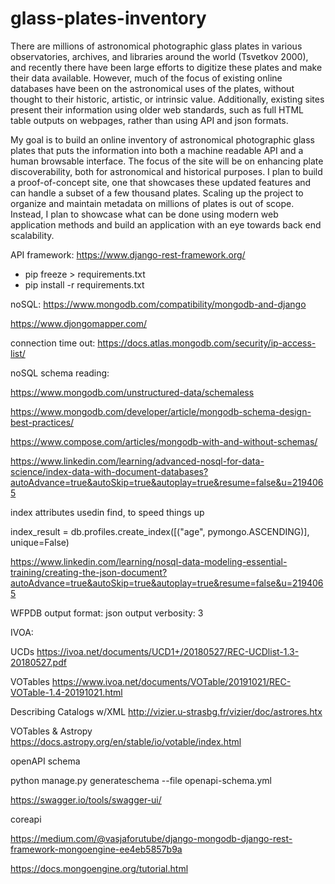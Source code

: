# glass-plates-inventory

There are millions of astronomical photographic glass plates in various observatories, archives, and libraries around the world (Tsvetkov 2000), and recently there have been large efforts to digitize these plates and make their data available.  However, much of the focus of existing online databases have been on the astronomical uses of the plates, without thought to their historic, artistic, or intrinsic value.  Additionally, existing sites present their information using older web standards, such as full HTML table outputs on webpages, rather than using API and json formats.

My goal is to build an online inventory of astronomical photographic glass plates that puts the information into both a machine readable API and a human browsable interface.  The focus of the site will be on enhancing plate discoverability, both for astronomical and historical purposes.  I plan to build a proof-of-concept site, one that showcases these updated features and can handle a subset of a few thousand plates.  Scaling up the project to organize and maintain metadata on millions of plates is out of scope.  Instead, I plan to showcase what can be done using modern web application methods and build an application with an eye towards back end scalability.


API framework:
https://www.django-rest-framework.org/


* pip freeze > requirements.txt
* pip install -r requirements.txt


noSQL:
https://www.mongodb.com/compatibility/mongodb-and-django

https://www.djongomapper.com/

connection time out:
https://docs.atlas.mongodb.com/security/ip-access-list/



noSQL schema reading:

https://www.mongodb.com/unstructured-data/schemaless

https://www.mongodb.com/developer/article/mongodb-schema-design-best-practices/

https://www.compose.com/articles/mongodb-with-and-without-schemas/


https://www.linkedin.com/learning/advanced-nosql-for-data-science/index-data-with-document-databases?autoAdvance=true&autoSkip=true&autoplay=true&resume=false&u=2194065

index attributes usedin find, to speed things up

index_result = db.profiles.create_index([("age", pymongo.ASCENDING)], unique=False)

https://www.linkedin.com/learning/nosql-data-modeling-essential-training/creating-the-json-document?autoAdvance=true&autoSkip=true&autoplay=true&resume=false&u=2194065


WFPDB
output format: json
output verbosity: 3


IVOA:

UCDs
https://ivoa.net/documents/UCD1+/20180527/REC-UCDlist-1.3-20180527.pdf

VOTables
https://www.ivoa.net/documents/VOTable/20191021/REC-VOTable-1.4-20191021.html

Describing Catalogs w/XML
http://vizier.u-strasbg.fr/vizier/doc/astrores.htx

VOTables & Astropy
https://docs.astropy.org/en/stable/io/votable/index.html

openAPI schema

python manage.py generateschema --file openapi-schema.yml


https://swagger.io/tools/swagger-ui/

coreapi


https://medium.com/@vasjaforutube/django-mongodb-django-rest-framework-mongoengine-ee4eb5857b9a



https://docs.mongoengine.org/tutorial.html